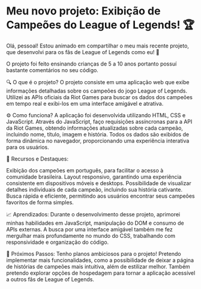 # Meu novo projeto: Exibição de Campeões do League of Legends! 🏆

Olá, pessoal! Estou animado em compartilhar o meu mais recente projeto, que desenvolvi para os fãs de League of Legends como eu! 🚀

O projeto foi feito ensinando crianças de 5 a 10 anos portanto possuí bastante comentários no seu código. 

🔍 O que é o projeto?
O projeto consiste em uma aplicação web que exibe informações detalhadas sobre os campeões do jogo League of Legends. Utilizei as APIs oficiais da Riot Games para buscar os dados dos campeões em tempo real e exibi-los em uma interface amigável e atrativa.

⚙️ Como funciona?
A aplicação foi desenvolvida utilizando HTML, CSS e JavaScript. Através do JavaScript, faço requisições assíncronas para a API da Riot Games, obtendo informações atualizadas sobre cada campeão, incluindo nome, título, imagem e história. Todos os dados são exibidos de forma dinâmica no navegador, proporcionando uma experiência interativa para os usuários.

🌟 Recursos e Destaques:

Exibição dos campeões em português, para facilitar o acesso à comunidade brasileira.
Layout responsivo, garantindo uma experiência consistente em dispositivos móveis e desktops.
Possibilidade de visualizar detalhes individuais de cada campeão, incluindo sua história cativante.
Busca rápida e eficiente, permitindo aos usuários encontrar seus campeões favoritos de forma simples.

📈 Aprendizados:
Durante o desenvolvimento desse projeto, aprimorei minhas habilidades em JavaScript, manipulação do DOM e consumo de APIs externas. A busca por uma interface amigável também me fez mergulhar mais profundamente no mundo do CSS, trabalhando com responsividade e organização do código.

🚀 Próximos Passos:
Tenho planos ambiciosos para o projeto! Pretendo implementar mais funcionalidades, como a possibilidade de deixar a página de histórias de campeões mais intuitiva, além de estilizar melhor. Também pretendo explorar opções de hospedagem para tornar a aplicação acessível a outros fãs de League of Legends.

